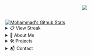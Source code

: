 <!--Credits to lrusso96 (https://github.com/lrusso96) for the profile scheme.-->
<!--All 3rd party trademarks and copyrights are property of their respective owners/maintainers.-->
<p align="center">
  <img src="https://readme-typing-svg.herokuapp.com/?lines=Hey+there,+i'm+Moh&center=true&width=380&height=45">
</p>

<p align="center">
  <a href="https://github.com/Just-Mohammad"><!--img here--></a>
</p>

 <br />
   <a href="https://github.com/anuraghazra/github-readme-stats"><img alt="Mohammad's Github Stats" src="https://denvercoder1-github-readme-stats.vercel.app/api?username=Just-Mohammad&show_icons=true&count_private=true&theme=react&hide_border=true&bg_color=277ECD" /></a>
 <br />
 
<details> 
  <summary>📋 View Streak</summary>
  <p align="center">
  <a href="https://github.com/DenverCoder1/github-readme-streak-stats">
    <img title="streak" alt="Mohammad's Streak" src="https://github-readme-streak-stats.herokuapp.com/?user=Just-Mohammad&theme=black-ice&hide_border=true&stroke=0000&background=0d1119&ring=60D9FA&fire=60D9FA&currStreakLabel=60D9FA"/>
  </a>
</p>
</details>

<details>
  <summary>🐼 About Me</summary>
  <p align="left">
       <h2>About Me</h2>
    <p><em>Learn more about me.</em></p>
    <p> My name is Mohammad. I love Programming and Creating Games.</p>   
  <ul>
  <li>I am a 16 years old Muslim who like coding</li>
  <li>Fav Languages - Html, js and discord.js</li>
  <li>I am new to github soooo <i>*send help*</i></li>
  </ul> 
  </p>
</details>
  
<details>
  <summary>🛠 Projects</summary>
  <p align="left">
       <h2>Projects</h2>
    <p><em>My current projects. I also have some other ones not listed here.</em></p>   
    <h3>Owned By Me</h3>
    <ul>
    <li><a href="https://dot-life.glitch.me/">Dot Life</a> - a game i created because i was bored, still under development</li>
    <li><a href="https://">MegaBot</a> - a Discord bot i am currently working on</li>
    </ul>
    </p>
</details>
  
<details>
  <summary>📬 Contact</summary>
  <p align="left">
       <h2>Contact</h2>
   <p>If you would like to connect with me, you can DM on Discord. My DMs are open for users I share a server with, if you don't share a server, send me a friend request.</p>
   <ul>
     <li>Tag: <code>Just Mohammad#8130 </code></li>
     <li>ID: <code>513707147213799436</code></li>
     <li>Email: Soon™</li>
   </ul>
   </p>
</details>
